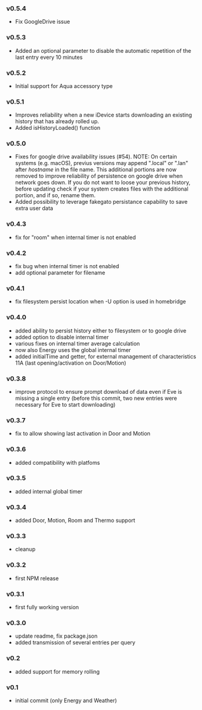 ### v0.5.4
- Fix GoogleDrive issue

### v0.5.3
- Added an optional parameter to disable the automatic repetition of the last entry every 10 minutes

### v0.5.2
- Initial support for Aqua accessory type

### v0.5.1
- Improves reliability when a new iDevice starts downloading an existing history that has already rolled up.
- Added isHistoryLoaded() function

### v0.5.0
- Fixes for google drive availability issues (#54). NOTE: On certain systems (e.g. macOS), previus versions may append ".local" or ".lan" after *hostname* in the file name. This additional portions are now removed to improve reliability of persistence on google drive when network goes down. If you do not want to loose your previous history, before updating check if your system creates files with the additional portion, and if so, rename them.
- Added possibility to leverage fakegato persistance capability to save extra user data

### v0.4.3
- fix for "room" when internal timer is not enabled

### v0.4.2
- fix bug when internal timer is not enabled
- add optional parameter for filename

### v0.4.1
- fix filesystem persist location when -U option is used in homebridge

### v0.4.0
- added ability to persist history either to filesystem or to google drive
- added option to disable internal timer
- various fixes on internal timer average calculation
- now also Energy uses the global internal timer
- added initialTime and getter, for external management of characteristics 11A (last opening/activation on Door/Motion)

### v0.3.8
- improve protocol to ensure prompt download of data even if Eve is missing a single entry (before this commit, two new entries were necessary for Eve to start downloading)

### v0.3.7
- fix to allow showing last activation in Door and Motion

### v0.3.6
- added compatibility with platfoms

### v0.3.5
- added internal global timer

### v0.3.4
- added Door, Motion, Room and Thermo support

### v0.3.3
- cleanup

### v0.3.2
- first NPM release

### v0.3.1
- first fully working version

### v0.3.0
- update readme, fix package.json
- added transmission of several entries per query

### v0.2
- added support for memory rolling

### v0.1
- initial commit (only Energy and Weather)
